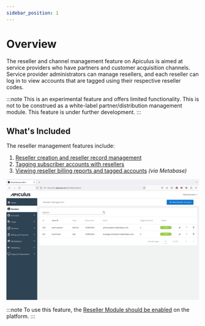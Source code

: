 ```yaml
---
sidebar_position: 1
---
```

# Overview

The reseller and channel management feature on Apiculus is aimed at service providers who have partners and customer acquisition channels. Service provider administrators can manage resellers, and each reseller can log in to view accounts that are tagged using their respective reseller codes.

:::note
This is an experimental feature and offers limited functionality. This is not to be construed as a white-label partner/distribution management module. This feature is under further development.
:::

## What's Included

The reseller management features include:

1. [Reseller creation and reseller record management](CreatingandUpdatingResellers)
2. [Tagging subscriber accounts with resellers](ManagingReseller-taggedAccounts)
3. [Viewing reseller billing reports and tagged accounts](ManagingBillingforResellers) _(via Metabase)_

![Reseller Management Overview](img/overview.png)

:::note
To use this feature, the [Reseller Module should be enabled](/docs/GettingStarted/AdvancedConfigurations/EnablingResellerModule) on the platform. 
:::



